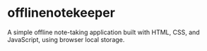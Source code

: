 # offlinenotekeeper
A simple offline note-taking application built with HTML, CSS, and JavaScript, using browser local storage.
